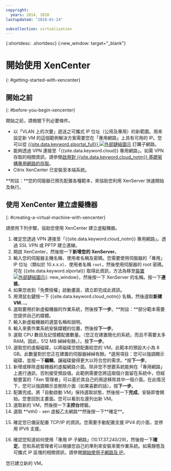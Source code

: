 ```yaml
---
copyright:
  years: 2014, 2018
lastupdated: "2018-01-24"

subcollection: virtualization
---
```


{:shortdesc: .shortdesc}
{:new_window: target="_blank"}

# 開始使用 XenCenter
{: #getting-started-with-xencenter}

## 開始之前
{: #before-you-begin-xencenter}

開始之前，請檢閱下列必要條件。

- 以「VLAN 上的次要」遞送之可攜式 IP 位址（公用及專用）的新範圍。用來設定新 VM 的這個範例解決方案需要您在「專用網路」上具有可用的 IP。您可以從 [{{site.data.keyword.slportal_full}} ![外部鏈結圖示](../../icons/launch-glyph.svg "外部鏈結圖示")](https://control.softlayer.com/network/subnets/order) 訂購子網路。
- 能夠透過 VPN 連接至「{{site.data.keyword.cloud}} 專用網路」。如需 VPN 存取的相關資訊，請參閱[啟用對 {{site.data.keyword.cloud_notm}} 基礎架構專用網路的存取](/docs/customer-portal?topic=customer-portal-getting-started#enable-private-network)。
- Citrix XenCenter 已安裝至本端系統。<!-- . https://downloads.service.softlayer.com/citrix/xen/-->

**附註：**您的伺服器已預先配置各種範本，來協助您利用 XenServer 快速開始及執行。

## 使用 XenCenter 建立虛擬機器
{: #creating-a-virtual-machine-with-xencenter}

請使用下列步驟，協助您使用 XenCenter 建立虛擬機器。

1. 確定您透過 VPN 連接至「{{site.data.keyword.cloud_notm}} 專用網路」。透過 SSL VPN 或 PPTP 建立連線。
2. 開啟 XenCenter，然後按一下**新增您的 XenServer**。
3. 輸入您的伺服器主機名稱、使用者名稱及密碼。您需要使用伺服器的「專用」IP 位址（類似於 10.x.x.x）、使用者名稱 `root`，然後使用伺服器的 root 密碼。可在 {{site.data.keyword.slportal}} 取得此資訊，方法為移至[裝置 ![外部鏈結圖示](../../icons/launch-glyph.svg "外部鏈結圖示")](https://control.softlayer.com/devices){: new_window}，然後按一下 XenServer 的名稱。按一下**連接**。
4. 如果您收到「免費授權」啟動畫面，請立即完成此資訊。
5. 用滑鼠右鍵按一下 {{site.data.keyword.cloud_notm}} 名稱，然後選取**新建 VM...**。<!--You can now create your first Virtual Machine. Create a CentOS virtual machine with a disk of 10 GB and have both Public and Private Networks functioning-->
6. 選取要用於新虛擬機器的作業系統，然後按**下一步**。**附註：**部分範本需要您提供自己的媒體。<!--Because you are using CentOS, you can use {{site.data.keyword.BluSoftlayer_notm}} private mirrors for CentOS to get our installation going.Select a version of CentOS and then click **Next**.-->
7. 輸入新虛擬機器的適當名稱和說明。
8. 輸入來賓作業系統安裝媒體的位置，然後按**下一步**。<!-- In the example, {{site.data.keyword.BluSoftlayer_notm}} a CentOS mirror is used as installation media. Provide the Install URL of: https://mirrors.service.softlayer.com/centos/5/os/x86_64 and click **Next**.
  *A trailing ‘/’ at the end of the URL can sometimes break the installation.*
  *This mirror is available only on the {{site.data.keyword.BluSoftlayer_notm}} Private Network. The full mirror's contents are  available here: https://mirrors.service.softlayer.com/.-->
9. 選取 CPU 數目及記憶體配置數量。（您正在建置簡化的系統，而且不需要太多 RAM。因此，512 MB 綽綽有餘。）。按**下一步**。
10. 選取您的虛擬磁碟，以將磁碟空間配置給您的 VM。<!--Remember that this is like adding hard disks, it is not like partitioning your system. Partitioning is done during the installation of the OS.-->此範本的預設大小為 8 GB。此數量對於您正在建置的伺服器綽綽有餘。*選用項目：您可以強調顯示磁碟，並按一下**編輯**，讓磁碟變得更大以符合您的需求。*按**下一步**。
11. 新增或移除虛擬機器的虛擬網路介面。除非您不想要系統能夠在「專用網路」上進行通訊，否則接受預設值。此範例需要您將這兩個介面留在系統中，但經驗豐富的「Xen 管理者」可以基於其自己的用途移除其中一個介面。在此情況下，您可以強調顯示並刪除介面（如果喜歡的話）。按**下一步**。
12. 配置完成。將「自動啟動 VM」保持選取狀態，然後按一下**完成**。安裝即會開始。您會回到主畫面。您可以看到左邊列出新 VM。
13. 選取新的 VM，然後按一下**主控台**標籤。<!--You can now see that your system is booted into the CentOS installer awaiting your input.-->
14. <!--All of the parameters of a CentOS installation are outside of the scope of this article and will need to be customized by your System Administrator, but this article will provide some specific pieces of information that you need to complete the installation. Select your language to get started. The CentOS installer will then ask you for assistance in configuring the Networking Devices in the system.-->選取 **eth0 - xen 虛擬乙太網路**然後按一下**確定**。
  <!--![14](images/14.png)-->
15. <!--In the pre-requisite notes, we made sure that we already had a set of Portable IP Addresses routed as "Secondary on VLAN" ready for this installation.-->確定您已備妥配置 TCP/IP 的資訊。您需要手動配置支援 IPV4 的介面，並停用 IPV6 支援。
  <!--[15](images/15.png)-->
16. 確認您知道如何使用「專用 IP 子網路」(10.17.37.240/29)，然後按一下**確定**<!-- to go to the CentOS installer-->。您和系統管理者可以根據您自己的準則來安裝來賓作業系統。如需靜態及可攜式 IP 區塊的相關資訊，請參閱[開始使用子網路及 IP](/docs/infrastructure/subnets?topic=subnets-getting-started-subnets-ips#getting-started-subnets-ips)。

您已建立新的 VM。

